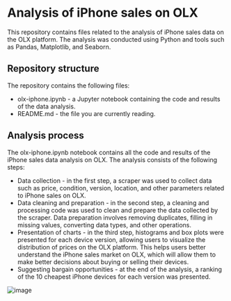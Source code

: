 # Analysis of iPhone sales on OLX
This repository contains files related to the analysis of iPhone sales data on the OLX platform. The analysis was conducted using Python and tools such as Pandas, Matplotlib, and Seaborn.

## Repository structure
The repository contains the following files:

* olx-iphone.ipynb - a Jupyter notebook containing the code and results of the data analysis.
* README.md - the file you are currently reading.

## Analysis process
The olx-iphone.ipynb notebook contains all the code and results of the iPhone sales data analysis on OLX. The analysis consists of the following steps:

* Data collection - in the first step, a scraper was used to collect data such as price, condition, version, location, and other parameters related to iPhone sales on OLX.
* Data cleaning and preparation - in the second step, a cleaning and processing code was used to clean and prepare the data collected by the scraper. Data preparation involves removing duplicates, filling in missing values, converting data types, and other operations.
* Presentation of charts - in the third step, histograms and box plots were presented for each device version, allowing users to visualize the distribution of prices on the OLX platform. This helps users better understand the iPhone sales market on OLX, which will allow them to make better decisions about buying or selling their devices.
* Suggesting bargain opportunities - at the end of the analysis, a ranking of the 10 cheapest iPhone devices for each version was presented.

![image](https://user-images.githubusercontent.com/130370888/231596389-e081210b-a2ef-4742-a581-967a98facde5.png)
